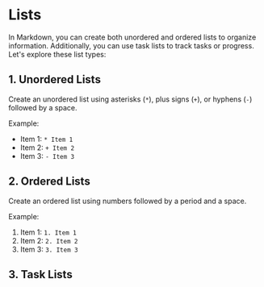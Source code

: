 # Lists

In Markdown, you can create both unordered and ordered lists to organize information. Additionally, you can use task lists to track tasks or progress. Let's explore these list types:

## 1. Unordered Lists

Create an unordered list using asterisks (`*`), plus signs (`+`), or hyphens (`-`) followed by a space.

Example:

- Item 1: `* Item 1`
- Item 2: `+ Item 2`
- Item 3: `- Item 3`

## 2. Ordered Lists

Create an ordered list using numbers followed by a period and a space.

Example:

1. Item 1: `1. Item 1`
2. Item 2: `2. Item 2`
3. Item 3: `3. Item 3`

## 3. Task Lists

